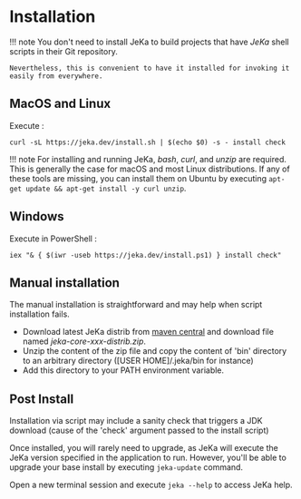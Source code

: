 # Installation

!!! note
    You don't need to install JeKa to build projects that have *JeKa* shell scripts in their Git repository.
    
    Nevertheless, this is convenient to have it installed for invoking it easily from everywhere.


## MacOS and Linux

Execute :
```shell
curl -sL https://jeka.dev/install.sh | $(echo $0) -s - install check
```

!!! note
    For installing and running JeKa, *bash*, *curl*, and *unzip* are required. This is generally the case
    for macOS and most Linux distributions. If any of these tools are missing, you can install them on Ubuntu
    by executing `apt-get update && apt-get install -y curl unzip`.

## Windows

Execute in PowerShell :
```shell
iex "& { $(iwr -useb https://jeka.dev/install.ps1) } install check"
```

## Manual installation

The manual installation is straightforward and may help when script installation fails.

- Download latest JeKa distrib from [maven central](https://central.sonatype.com/artifact/dev.jeka/jeka-core/versions)
  and download file named *jeka-core-xxx-distrib.zip*.
- Unzip the content of the zip file and copy the content of 'bin' directory to an arbitrary directory ([USER HOME]/.jeka/bin for instance)
- Add this directory to your PATH environment variable.

## Post Install

Installation via script may include a sanity check that triggers a JDK download (cause of the 'check' argument passed to the install script)

Once installed, you will rarely need to upgrade, as JeKa will execute the JeKa version specified in
the application to run.
However, you'll be able to upgrade your base install by executing `jeka-update` command.

Open a new terminal session and execute `jeka --help` to access JeKa help.




